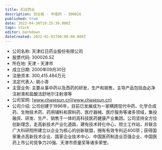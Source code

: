 ```yaml
---
title: 红日药业
description: 创业板 - 中成药 - 300026
published: true
date: 2022-04-30T19:25:39.000Z
tags: stock
editor: markdown
dateCreated: 2022-01-01T00:00:00.000Z
---
```


- 公司名称: 天津红日药业股份有限公司
- 股票代码: 300026.SZ
- 所在地: 天津 - 天津市
- 成立日期: 2000年09月30日
- 注册资本: 300,415.484万元
- 法定代表人: 姚小青
- 主营业务: 主要从事中药以及西药的研发，生产和销售，主导产品包括血必净注射液和盐酸法舒地尔注射液等
- 公司官网: [www.chasesun.cn](www.chasesun.cn)
- 公司介绍: 公司创建于1996年，目前已发展成为一家横跨现代中药、化学合成药、生物技术药、药用辅料和原料药、医疗器械、医疗服务等诸多领域，集投融资、研发、生产、销售于一体的高科技医药健康产业集团。公司坚持全方位创新理念，走高新技术产业化道路，建有技术转化中心、院士工作站，并联合广大科研院所建立以企业为核心的创新联盟，拥有有效专利近400项；获得国家重点高新技术企业、国家企业技术中心、中国医药制造业百强企业、中国医药上市公司竞争力20强、天津市质量奖等诸多荣誉。


